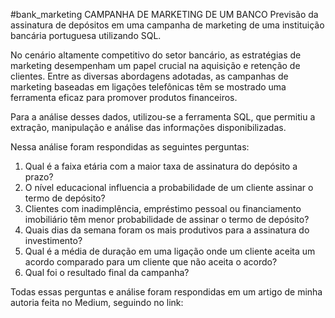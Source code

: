 #bank_marketing
CAMPANHA DE MARKETING DE UM BANCO
Previsão da assinatura de depósitos em uma campanha de marketing de uma instituição bancária portuguesa utilizando SQL.

No cenário altamente competitivo do setor bancário, as estratégias de marketing desempenham um papel crucial na aquisição e retenção de clientes. Entre as diversas abordagens adotadas, as campanhas de marketing baseadas em ligações telefônicas têm se mostrado uma ferramenta eficaz para promover produtos financeiros.

Para a análise desses dados, utilizou-se a ferramenta SQL, que permitiu a extração, manipulação e análise das informações disponibilizadas.

Nessa análise foram respondidas as seguintes perguntas:
1. Qual é a faixa etária com a maior taxa de assinatura do depósito a prazo?
2. O nível educacional influencia a probabilidade de um cliente assinar o termo de depósito?
3. Clientes com inadimplência, empréstimo pessoal ou financiamento imobiliário têm menor probabilidade de assinar o termo de depósito?
4. Quais dias da semana foram os mais produtivos para a assinatura do investimento?
5. Qual é a média de duração em uma ligação onde um cliente aceita um acordo comparado para um cliente que não aceita o acordo?
6. Qual foi o resultado final da campanha?

Todas essas perguntas e análise foram respondidas em um artigo de minha autoria feita no Medium, seguindo no link: 
